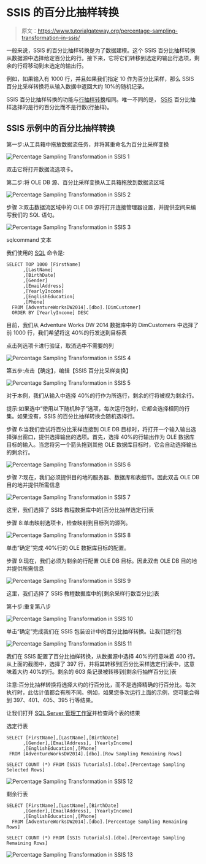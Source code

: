 # SSIS 的百分比抽样转换

> 原文：<https://www.tutorialgateway.org/percentage-sampling-transformation-in-ssis/>

一般来说，SSIS 的百分比抽样转换是为了数据建模。这个 SSIS 百分比抽样转换从数据源中选择给定百分比的行。接下来，它将它们转移到选定的输出行选项，剩余的行将移动到未选定的输出行。

例如，如果输入有 1000 行，并且如果我们指定 10 作为百分比采样，那么 SSIS 百分比采样转换将从输入数据中返回大约 10%的随机记录。

SSIS 百分比抽样转换的功能与[行抽样转换](https://www.tutorialgateway.org/row-sampling-transformation-in-ssis/)相同。唯一不同的是， [SSIS](https://www.tutorialgateway.org/ssis/) 百分比抽样选择的是行的百分比而不是行数(行抽样)。

## SSIS 示例中的百分比抽样转换

第一步:从工具箱中拖放数据流任务，并将其重命名为百分比采样变换

![Percentage Sampling Transformation in SSIS 1](img/754faf8b472cd179f01641165e8518f9.png)

双击它将打开数据流选项卡。

第二步:将 OLE DB 源、百分比采样变换从工具箱拖放到数据流区域

![Percentage Sampling Transformation in SSIS 2](img/4836f54bedee61648db87f67f4a52add.png)

步骤 3:双击数据流区域中的 OLE DB 源将打开连接管理器设置，并提供空间来编写我们的 SQL 语句。

![Percentage Sampling Transformation in SSIS 3](img/0c60a15279e5485306f15085eece002e.png)

sqlcommand 文本

我们使用的 [SQL](https://www.tutorialgateway.org/sql/) 命令是:

```
SELECT TOP 1000 [FirstName]
      ,[LastName]
      ,[BirthDate]
      ,[Gender]
      ,[EmailAddress]
      ,[YearlyIncome]
      ,[EnglishEducation]
      ,[Phone]
  FROM [AdventureWorksDW2014].[dbo].[DimCustomer]
  ORDER BY [YearlyIncome] DESC
```

目前，我们从 Adventure Works DW 2014 数据库中的 DimCustomers 中选择了前 1000 行，我们希望将这 40%的行发送到目标表

点击列选项卡进行验证，取消选中不需要的列

![Percentage Sampling Transformation in SSIS 4](img/c49f67ac5577f3101786f845cd53c1e8.png)

第五步:点击【确定】，编辑【SSIS 百分比采样变换】

![Percentage Sampling Transformation in SSIS 5](img/6ef7e16f92a6d4687584fb264347ea18.png)

对于本例，我们从输入中选择 40%的行作为所选行，剩余的行将被视为剩余行。

提示:如果选中“使用以下随机种子”选项，每次运行包时，它都会选择相同的行集。如果没有，SSIS 的百分比抽样转换会随机选择行。

步骤 6:当我们尝试将百分比采样连接到 OLE DB 目标时，将打开一个输入输出选择弹出窗口，提供选择输出的选项。首先，选择 40%的行输出作为 OLE 数据库目标的输入。当您将另一个箭头拖到其他 OLE 数据库目标时，它会自动选择输出的剩余行。

![Percentage Sampling Transformation in SSIS 6](img/2b86994b29f13eab1fd81df3dbe2af8c.png)

步骤 7:现在，我们必须提供目的地的服务器、数据库和表细节。因此双击 OLE DB 目的地并提供所需信息

![Percentage Sampling Transformation in SSIS 7](img/88073ec458a45ea6e69aa54e226d296c.png)

这里，我们选择了 SSIS 教程数据库中的[百分比抽样选定行]表

步骤 8:单击映射选项卡，检查映射到目标列的源列。

![Percentage Sampling Transformation in SSIS 8](img/9486293e3fd5db406d1cbeb27b53ef82.png)

单击“确定”完成 40%行的 OLE 数据库目标的配置。

步骤 9:现在，我们必须为剩余的行配置 OLE DB 目标。因此双击 OLE DB 目的地并提供所需信息

![Percentage Sampling Transformation in SSIS 9](img/073eaa1dc8ed5713292db5763baca27a.png)

这里，我们选择了 SSIS 教程数据库中的[剩余采样行数百分比]表

第十步:重复第八步

![Percentage Sampling Transformation in SSIS 10](img/9e705b66e8874078c72692ee476bc5f5.png)

单击“确定”完成我们在 SSIS 包装设计中的百分比抽样转换。让我们运行包

![Percentage Sampling Transformation in SSIS 11](img/df715604992bc32956629205087ef0f8.png)

我们在 SSIS 配置了百分比抽样转换，从数据源中选择 40%的行意味着 400 行。从上面的截图中，选择了 397 行，并将其转移到[百分比采样选定行]表中，这意味着大约 40%的行。剩余的 603 条记录被转移到[剩余行抽样百分比]表

注意:百分比抽样转换将选择大约的行百分比，而不是选择精确的行百分比。每次执行时，此估计值都会有所不同。例如，如果您多次运行上面的示例，您可能会得到 397、401、405、395 行等结果。

让我们打开 [SQL Server 管理工作室](https://www.tutorialgateway.org/sql/)并检查两个表的结果

选定行表

```
SELECT [FirstName],[LastName],[BirthDate]
      ,[Gender],[EmailAddress], [YearlyIncome]
      ,[EnglishEducation],[Phone]
 FROM [AdventureWorksDW2014].[dbo].[Row Sampling Remaining Rows]

SELECT COUNT (*) FROM [SSIS Tutorials].[dbo].[Percentage Sampling Selected Rows]
```

![Percentage Sampling Transformation in SSIS 12](img/4be4fc0acbea61ba79d109473c76a6b9.png)

剩余行表

```
SELECT [FirstName],[LastName],[BirthDate]
      ,[Gender],[EmailAddress], [YearlyIncome]
      ,[EnglishEducation],[Phone]
  FROM [AdventureWorksDW2014].[dbo].[Percentage Sampling Remaining Rows]

SELECT COUNT (*) FROM [SSIS Tutorials].[dbo].[Percentage Sampling Remaining Rows]
```

![Percentage Sampling Transformation in SSIS 13](img/eec3bda657c61f72f30ca314f214a3aa.png)